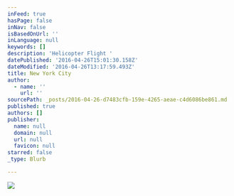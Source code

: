 ```yaml
---
inFeed: true
hasPage: false
inNav: false
isBasedOnUrl: ''
inLanguage: null
keywords: []
description: 'Helicopter Flight '
datePublished: '2016-04-26T15:01:30.158Z'
dateModified: '2016-04-26T13:17:59.493Z'
title: New York City
author:
  - name: ''
    url: ''
sourcePath: _posts/2016-04-26-d7483cfb-159e-4265-aeae-c4d6086be861.md
published: true
authors: []
publisher:
  name: null
  domain: null
  url: null
  favicon: null
starred: false
_type: Blurb

---
```

![](https://s3-us-west-2.amazonaws.com/the-grid-img/p/73532288a7afc3edb1e31cf08ff685b3e940df09.jpg)
